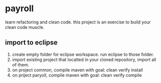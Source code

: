 # payroll
learn refactoring and clean code. this project is an exercise to build your clean code muscle.

## import to eclipse

 1. create empty folder for eclipse workspace. run eclipse to those folder. 
 2. import existing project that localted in your cloned repository, import all of them.
 3. on project common, compile maven with goal: clean verify install
 4. on priject paryoll, compile maven with goal: clean verify compile
